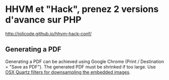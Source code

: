 # HHVM et "Hack", prenez 2 versions d'avance sur PHP

http://jolicode.github.io/hhvm-hack-conf/


## Generating a PDF

Generating a PDF can be achieved using Google Chrome (Print / Destination = "Save as PDF"). The generated PDF must be shrinked if too large. Use [OSX Quartz filters for downsampling the embedded images](http://meyerweb.com/eric/thoughts/2010/02/25/better-pdf-file-size-reduction-in-os-x/).

